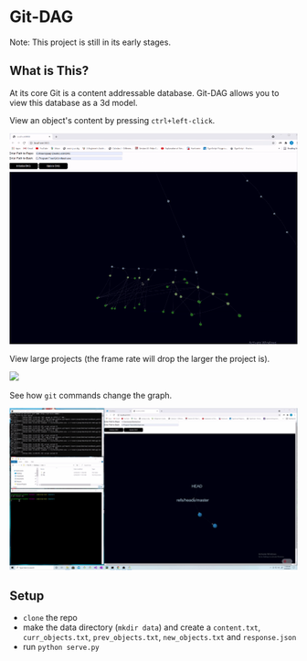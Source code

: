 # Git-DAG

Note: This project is still in its early stages.

## What is This?

At its core Git is a content addressable database. Git-DAG allows you to view this database as a 3d model.

View an object's content by pressing `ctrl+left-click`.

![](docs/view_objects.gif)

View large projects (the frame rate will drop the larger the project is).

![](docs/visualize_large_projects.gif)

See how `git` commands change the graph.

![](docs/see_what_commands_do.gif)

## Setup

- `clone` the repo
- make the data directory (`mkdir data`) and create a `content.txt`, `curr_objects.txt`, `prev_objects.txt`, `new_objects.txt` and `response.json`
- run `python serve.py`

